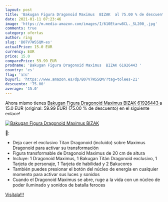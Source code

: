 ```yaml
---
layout: post
title: 'Bakugan Figura Dragonoid Maximus  BIZAK  al 75.00 % de descuento'
date: 2021-01-11 07:23:46
image: 'https://m.media-amazon.com/images/I/610Etarw8CL._SL200_.jpg'
comments: true
category: ofertas
author: ring
slug: 'B07V7WSSQM-es'
actualPrice: 15.0 EUR
currency: EUR
price: 15.0
comparePrice: 59.99 EUR
prodname: 'Bakugan Figura Dragonoid Maximus  BIZAK 61926443 '
country: 'es'
flag: '🇪🇸'
buyurl: 'https://www.amazon.es/dp/B07V7WSSQM/?tag=tolees-21'
descuento: '75.00'
average: '15.0'
---
```


Ahora mismo tienes [Bakugan Figura Dragonoid Maximus  BIZAK 61926443 ](https://www.amazon.es/dp/B07V7WSSQM/?tag=tolees-21) a 15.0 EUR (original: 59.99 EUR) (75.00 %  de descuento) en el siguiente enlace!

[![Bakugan Figura Dragonoid Maximus  BIZAK ](https://m.media-amazon.com/images/I/610Etarw8CL._SL200_.jpg)](https://www.amazon.es/dp/B07V7WSSQM/?tag=tolees-21)

🔎:

- Deja caer el exclusivo Titan Dragonoid (incluido) sobre Maximus Dragonoid para activar su transformación
- Figura transformable de Dragonoid Maximus de 20 cm de altura
- Incluye: 1 Dragonoid Maximus, 1 Bakugan Titán Dragonoid exclusivo, 1 Tarjeta de personaje, 1 Tarjeta de habilidad y 2 Bakucores
- También puedes presionar el botón del núcleo de energía en cualquier momento para activar sus luces y sonidos
- Cuando el Dragonoid Maximus se abre, ruge a la vida con un núcleo de poder iluminado y sonidos de batalla feroces

[Visítala!!!](https://www.amazon.es/dp/B07V7WSSQM/?tag=tolees-21)
